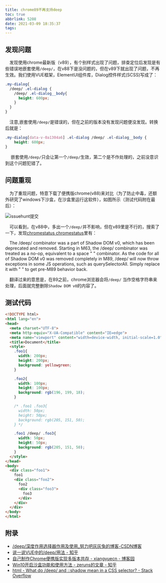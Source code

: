 ```yaml
---
title: chrome89不再支持deep
toc: true
abbrlink: 5208
date: 2021-03-09 18:35:37
tags:
---
```


## 发现问题
&emsp;发现使用chrome最新版（v89），有个别样式出现了问题，排查定位后发现是有些错误地嵌套使用`/deep/`，在v88下是没问题的，但在v89下就出现了问题，不再生效。我们使用VUE框架，ElementUI组件库，Dialog控件样式(SCSS)写成了：

```scss
.my-dialog{
  /deep/ .el-dialog {
    /deep/ .el-dialog__body{
      height: 600px;
    }
  }
}
```
&emsp;注意,嵌套使用`/deep/`是错误的，但在之前的版本没有发现问题便没发现。转换后就是：

```css
.my-dialog[data-v-0a1304a6] .el-dialog /deep/ .el-dialog__body {
    height: 600px;
}
```
&emsp; 嵌套使用`/deep/`只会让第一个`/deep/`生效，第二个是不作处理的，之前没意识到这个问题犯错了。

## 问题重现
&emsp;为了重现问题，特意下载了便携版chrome(v88)来对比（为了防止中毒，还额外研究了windows下沙盒，在沙盒里运行这软件），如图所示（测试代码附在最后）：


![issuehunt提交](/blog_images/未分类/chrome89更新带来的问题.png)


&emsp;可以看到，在v88中，多出一个`/deep/`并不影响，但在v89里是不行的，搜索了一下，发现[chromestatus chromestatus](https://www.chromestatus.com/feature/6750456638341120)里有：


&emsp;The /deep/ combinator was a part of Shadow DOM v0, which has been deprecated and removed. Starting in M63, the /deep/ combinator was treated as a no-op, equivalent to a space " " combinator. As the code for all of Shadow DOM v0 was removed completely in M89, /deep/ will now throw exceptions in some JS operations, such as querySelectorAll. Simply replace it with " " to get pre-M89 behavior back.

&emsp;翻译过来的意思是，在89之前，chrome浏览器会将`/deep/` 当作空格字符串来处理，后面就完整删除`Shadow DOM v0`的内容了。

## 测试代码
```html
<!DOCTYPE html>
<html lang="en">
<head>
  <meta charset="UTF-8">
  <meta http-equiv="X-UA-Compatible" content="IE=edge">
  <meta name="viewport" content="width=device-width, initial-scale=1.0">
  <title>Document</title>
  <style>
    .foo1{
      width: 200px;
      height: 200px;
      background: yellowgreen;
    }

    .foo2{
      width: 100px;
      height: 100px;
      background: rgb(196, 199, 18);
    }

    /* .foo1 .foo3{
      width: 50px;
      height: 50px;
      background: rgb(205, 151, 50);
    } */

    .foo1 /deep/ .foo3{
      width: 50px;
      height: 50px;
      background: rgb(205, 151, 50);
    }
  </style>
</head>
<body>
  <div class="foo1">
    foo1
    <div class="foo2">
      foo2
      <div class="foo3">
        foo3
      </div>
    </div>
  </div>
</body>
</html>
```


## 附录
- [/deep/深度作用选择器作用及使用_努力吧灰灰兔的博客-CSDN博客](https://blog.csdn.net/weixin_45842655/article/details/103547362)
- [说一说VUE中的/deep/用法 - 知乎](https://zhuanlan.zhihu.com/p/77112977)
- [自己制作Chrome便携版实现多版本共存 - xiangyuecn - 博客园](https://www.cnblogs.com/xiangyuecn/p/10583788.html)
- [Win10开启沙盒功能和使用方法 - zeruns的文章 - 知乎](https://zhuanlan.zhihu.com/p/114057705)
- [html - What do /deep/ and ::shadow mean in a CSS selector? - Stack Overflow](https://stackoverflow.com/questions/25609678/what-do-deep-and-shadow-mean-in-a-css-selector)
